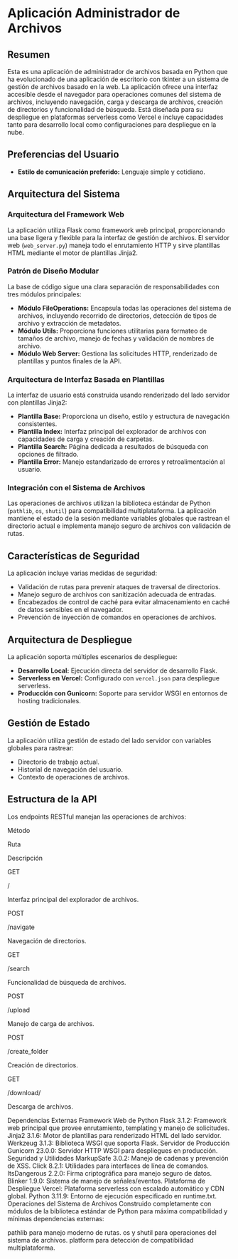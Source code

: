 # Aplicación Administrador de Archivos

## Resumen
Esta es una aplicación de administrador de archivos basada en Python que ha evolucionado de una aplicación de escritorio con tkinter a un sistema de gestión de archivos basado en la web. La aplicación ofrece una interfaz accesible desde el navegador para operaciones comunes del sistema de archivos, incluyendo navegación, carga y descarga de archivos, creación de directorios y funcionalidad de búsqueda. Está diseñada para su despliegue en plataformas serverless como Vercel e incluye capacidades tanto para desarrollo local como configuraciones para despliegue en la nube.

## Preferencias del Usuario
- **Estilo de comunicación preferido:** Lenguaje simple y cotidiano.

## Arquitectura del Sistema

### Arquitectura del Framework Web
La aplicación utiliza Flask como framework web principal, proporcionando una base ligera y flexible para la interfaz de gestión de archivos. El servidor web (`web_server.py`) maneja todo el enrutamiento HTTP y sirve plantillas HTML mediante el motor de plantillas Jinja2.

### Patrón de Diseño Modular
La base de código sigue una clara separación de responsabilidades con tres módulos principales:

- **Módulo FileOperations:** Encapsula todas las operaciones del sistema de archivos, incluyendo recorrido de directorios, detección de tipos de archivo y extracción de metadatos.  
- **Módulo Utils:** Proporciona funciones utilitarias para formateo de tamaños de archivo, manejo de fechas y validación de nombres de archivo.  
- **Módulo Web Server:** Gestiona las solicitudes HTTP, renderizado de plantillas y puntos finales de la API.

### Arquitectura de Interfaz Basada en Plantillas
La interfaz de usuario está construida usando renderizado del lado servidor con plantillas Jinja2:

- **Plantilla Base:** Proporciona un diseño, estilo y estructura de navegación consistentes.  
- **Plantilla Index:** Interfaz principal del explorador de archivos con capacidades de carga y creación de carpetas.  
- **Plantilla Search:** Página dedicada a resultados de búsqueda con opciones de filtrado.  
- **Plantilla Error:** Manejo estandarizado de errores y retroalimentación al usuario.

### Integración con el Sistema de Archivos
Las operaciones de archivos utilizan la biblioteca estándar de Python (`pathlib`, `os`, `shutil`) para compatibilidad multiplataforma. La aplicación mantiene el estado de la sesión mediante variables globales que rastrean el directorio actual e implementa manejo seguro de archivos con validación de rutas.

## Características de Seguridad
La aplicación incluye varias medidas de seguridad:

- Validación de rutas para prevenir ataques de traversal de directorios.  
- Manejo seguro de archivos con sanitización adecuada de entradas.  
- Encabezados de control de caché para evitar almacenamiento en caché de datos sensibles en el navegador.  
- Prevención de inyección de comandos en operaciones de archivos.

## Arquitectura de Despliegue
La aplicación soporta múltiples escenarios de despliegue:

- **Desarrollo Local:** Ejecución directa del servidor de desarrollo Flask.  
- **Serverless en Vercel:** Configurado con `vercel.json` para despliegue serverless.  
- **Producción con Gunicorn:** Soporte para servidor WSGI en entornos de hosting tradicionales.

## Gestión de Estado
La aplicación utiliza gestión de estado del lado servidor con variables globales para rastrear:

- Directorio de trabajo actual.  
- Historial de navegación del usuario.  
- Contexto de operaciones de archivos.

## Estructura de la API
Los endpoints RESTful manejan las operaciones de archivos:

Método

Ruta

Descripción

GET

/

Interfaz principal del explorador de archivos.

POST

/navigate

Navegación de directorios.

GET

/search

Funcionalidad de búsqueda de archivos.

POST

/upload

Manejo de carga de archivos.

POST

/create_folder

Creación de directorios.

GET

/download/<filename>

Descarga de archivos.

Dependencias Externas
Framework Web de Python
Flask 3.1.2: Framework web principal que provee enrutamiento, templating y manejo de solicitudes.
Jinja2 3.1.6: Motor de plantillas para renderizado HTML del lado servidor.
Werkzeug 3.1.3: Biblioteca WSGI que soporta Flask.
Servidor de Producción
Gunicorn 23.0.0: Servidor HTTP WSGI para despliegues en producción.
Seguridad y Utilidades
MarkupSafe 3.0.2: Manejo de cadenas y prevención de XSS.
Click 8.2.1: Utilidades para interfaces de línea de comandos.
ItsDangerous 2.2.0: Firma criptográfica para manejo seguro de datos.
Blinker 1.9.0: Sistema de manejo de señales/eventos.
Plataforma de Despliegue
Vercel: Plataforma serverless con escalado automático y CDN global.
Python 3.11.9: Entorno de ejecución especificado en runtime.txt.
Operaciones del Sistema de Archivos
Construido completamente con módulos de la biblioteca estándar de Python para máxima compatibilidad y mínimas dependencias externas:

pathlib para manejo moderno de rutas.
os y shutil para operaciones del sistema de archivos.
platform para detección de compatibilidad multiplataforma.

